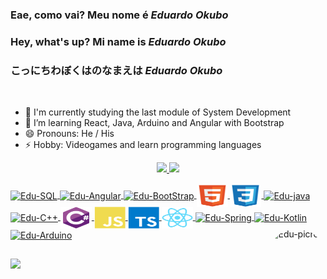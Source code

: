 ### Eae, como vai? Meu nome é *Eduardo Okubo*
### Hey, what's up? Mi name is *Eduardo Okubo*
### こっにちわぼくはのなまえは *Eduardo Okubo*
<br>


- 🔭 I'm currently studying the last module of System Development
- 🌱 I’m learning React, Java, Arduino and Angular with Bootstrap
- 😄 Pronouns: He / His
- ⚡ Hobby: Videogames and learn programming languages

<div align="center">
  <a href="https://beacons.com/Duh0127">
  <img height="180em" src="https://github-readme-stats.vercel.app/api?username=Duh0127&show_icons=true&theme=highcontrast&include_all_commits=true&count_private=true"/>
  <img height="180em" src="https://github-readme-stats.vercel.app/api/top-langs/?username=Duh0127&layout=compact&langs_count=7&theme=highcontrast"/>
</div>

  
<div style="display: inline_block"><br>
  <img align="center" alt="Edu-SQL" height="30" width="40" src="https://camo.githubusercontent.com/920386c6e944d35decd4cee44dfe4e14f51c8fab38b32c881cccac058b79c501/68747470733a2f2f696d672e69636f6e73382e636f6d2f636f6c6f722f3438302f6d6963726f736f66742d73716c2d7365727665722e706e67">
  <img align="center" alt="Edu-Angular" height="35" width="50" src="https://cdn.jsdelivr.net/gh/devicons/devicon/icons/angularjs/angularjs-original.svg">
  <img align="center" alt="Edu-BootStrap" height="35" width="50" src="https://cdn.jsdelivr.net/gh/devicons/devicon/icons/bootstrap/bootstrap-original.svg">
  <img align="center" alt="Edu-HTML" height="35" width="50" src="https://raw.githubusercontent.com/devicons/devicon/master/icons/html5/html5-original.svg">
  <img align="center" alt="Edu-CSS" height="35" width="50" src="https://raw.githubusercontent.com/devicons/devicon/master/icons/css3/css3-original.svg">
  <img align="center" alt="Edu-java" height="35" width="50" src="https://cdn.jsdelivr.net/gh/devicons/devicon/icons/java/java-original.svg" />
  <img align="center" alt="Edu-C++" height="35" width="50" src="https://cdn.jsdelivr.net/gh/devicons/devicon/icons/cplusplus/cplusplus-original.svg" />
  <img align="center" alt="Edu-Csharp" height="35" width="50" src="https://raw.githubusercontent.com/devicons/devicon/master/icons/csharp/csharp-original.svg">
  <img align="center" alt="Edu-Js" height="35" width="50" src="https://raw.githubusercontent.com/devicons/devicon/master/icons/javascript/javascript-plain.svg">
  <img align="center" alt="Edu-Ts" height="35" width="50" src="https://raw.githubusercontent.com/devicons/devicon/master/icons/typescript/typescript-plain.svg">
  <img align="center" alt="Edu-React" height="35" width="50" src="https://raw.githubusercontent.com/devicons/devicon/master/icons/react/react-original.svg">
  <img align="center" alt="Edu-Spring" height="35" width="50" src="https://cdn.jsdelivr.net/gh/devicons/devicon/icons/spring/spring-original.svg">
  <img align="center" alt="Edu-Kotlin" height="35" width="50" src="https://cdn.jsdelivr.net/gh/devicons/devicon/icons/kotlin/kotlin-original.svg">
  <img align="center" alt="Edu-Arduino" height="35" width="50" src="https://cdn.jsdelivr.net/gh/devicons/devicon/icons/arduino/arduino-original.svg">
  
  <img align="right" alt="Edu-picrew" height="150" style="border-radius:50px;" src="https://picrew.me/shareImg/org/202204/684058_ubPQZGSg.png">
  
  ##
  
<div> 
  <a href="https://www.linkedin.com/in/eduardo-okubo-3787b5206/" target="_blank"><img src="https://img.shields.io/badge/-LinkedIn-%230077B5?style=for-the-badge&logo=linkedin&logoColor=white" target="_blank"></a> 
</div>
